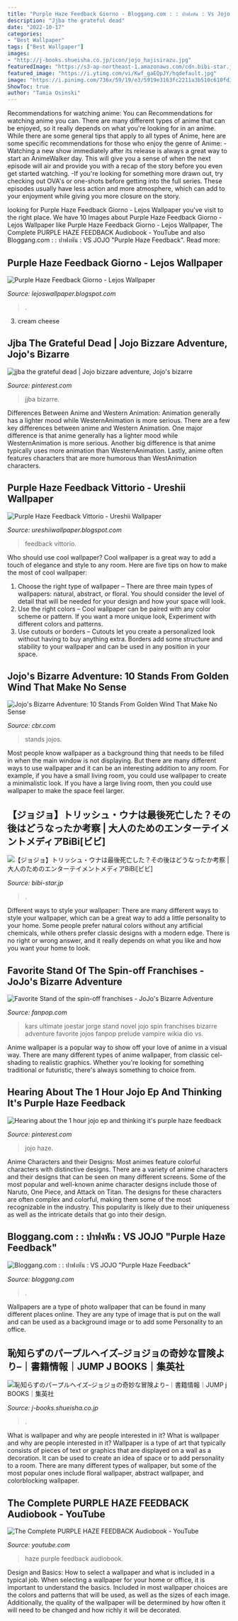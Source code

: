 ```yaml
---
title: "Purple Haze Feedback Giorno - Bloggang.com : : ปาฟงหัน : Vs Jojo &quot;purple Haze Feedback&quot;"
description: "Jjba the grateful dead"
date: "2022-10-17"
categories:
- "Best Wallpaper"
tags: ["Best Wallpaper"]
images:
- "http://j-books.shueisha.co.jp/icon/jojo_hajisirazu.jpg"
featuredImage: "https://s3-ap-northeast-1.amazonaws.com/cdn.bibi-star.jp/production/imgs/images/000/585/906/original.jpg?1608258940"
featured_image: "https://i.ytimg.com/vi/Kwf_gaEQpJY/hqdefault.jpg"
image: "https://i.pinimg.com/736x/59/19/e3/5919e3163fc2211a3b510c610fd343c5--bizarre-comic-book.jpg"
ShowToc: true
author: "Tamia Osinski"
---
```



Recommendations for watching anime: You can
Recommendations for watching anime you can. There are many different types of anime that can be enjoyed, so it really depends on what you're looking for in an anime. While there are some general tips that apply to all types of Anime, here are some specific recommendations for those who enjoy the genre of Anime: 
-Watching a new show immediately after its release is always a great way to start an AnimeWalker day. This will give you a sense of when the next episode will air and provide you with a recap of the story before you even get started watching. 
-If you're looking for something more drawn out, try checking out OVA's or one-shots before getting into the full series. These episodes usually have less action and more atmosphere, which can add to your enjoyment while giving you more closure on the story.

	

		
looking for Purple Haze Feedback Giorno - Lejos Wallpaper you've visit to the right place. We have 10 Images about Purple Haze Feedback Giorno - Lejos Wallpaper like Purple Haze Feedback Giorno - Lejos Wallpaper, The Complete PURPLE HAZE FEEDBACK Audiobook - YouTube and also Bloggang.com : : ปาฟงหัน : VS JOJO &quot;Purple Haze Feedback&quot;. Read more:
		
    
## Purple Haze Feedback Giorno - Lejos Wallpaper

<img loading=lazy src="https://pbs.twimg.com/media/EBm9k3qXoAAFuyU.jpg" onerror="this.onerror=null;this.src='https://tse3.mm.bing.net/th?id=OIP.nw8rIPrGacBJWJlNLEcpygHaDt&amp;pid=15.1';" alt="Purple Haze Feedback Giorno - Lejos Wallpaper">

_Source: lejoswallpaper.blogspot.com_

>. 

	

3. cream cheese 

    
## Jjba The Grateful Dead | Jojo Bizzare Adventure, Jojo&#039;s Bizarre

<img loading=lazy src="https://i.pinimg.com/736x/59/19/e3/5919e3163fc2211a3b510c610fd343c5--bizarre-comic-book.jpg" onerror="this.onerror=null;this.src='https://tse4.mm.bing.net/th?id=OIP.PE_JDu2dckkK2DU-jltqSAHaLc&amp;pid=15.1';" alt="jjba the grateful dead | Jojo bizzare adventure, Jojo&#039;s bizarre">

_Source: pinterest.com_

>jjba bizarre. 

	

Differences Between Anime and Western Animation: Animation generally has a lighter mood while WesternAnimation is more serious.
There are a few key differences between anime and Western Animation. One major difference is that anime generally has a lighter mood while WesternAnimation is more serious. Another big difference is that anime typically uses more animation than WesternAnimation. Lastly, anime often features characters that are more humorous than WestAnimation characters.

    
## Purple Haze Feedback Vittorio - Ureshii Wallpaper

<img loading=lazy src="https://i.kym-cdn.com/photos/images/original/000/623/307/674.jpg" onerror="this.onerror=null;this.src='https://tse2.mm.bing.net/th?id=OIP.jtC1V0rypQPH1OMaRARsqgHaE_&amp;pid=15.1';" alt="Purple Haze Feedback Vittorio - Ureshii Wallpaper">

_Source: ureshiiwallpaper.blogspot.com_

>feedback vittorio. 

	

Who should use cool wallpaper?
Cool wallpaper is a great way to add a touch of elegance and style to any room. Here are five tips on how to make the most of cool wallpaper: 
1) Choose the right type of wallpaper – There are three main types of wallpapers: natural, abstract, or floral. You should consider the level of detail that will be needed for your design and how your space will look. 
2) Use the right colors – Cool wallpaper can be paired with any color scheme or pattern. If you want a more unique look, Experiment with different colors and patterns. 
3) Use cutouts or borders – Cutouts let you create a personalized look without having to buy anything extra. Borders add some structure and stability to your wallpaper and can be used in any position in your space.

    
## Jojo&#039;s Bizarre Adventure: 10 Stands From Golden Wind That Make No Sense

<img loading=lazy src="https://static0.cbrimages.com/wordpress/wp-content/uploads/2020/08/purple-haze-1.jpg" onerror="this.onerror=null;this.src='https://tse3.mm.bing.net/th?id=OIP.SpUo2YONCrpNBY0v2-gH4gHaDu&amp;pid=15.1';" alt="Jojo&#039;s Bizarre Adventure: 10 Stands From Golden Wind That Make No Sense">

_Source: cbr.com_

>stands jojos. 

	

Most people know wallpaper as a background thing that needs to be filled in when the main window is not displaying. But there are many different ways to use wallpaper and it can be an interesting addition to any room. For example, if you have a small living room, you could use wallpaper to create a minimalistic look. If you have a large living room, then you could use wallpaper to make the space feel larger.

    
## 【ジョジョ】トリッシュ・ウナは最後死亡した？その後はどうなったか考察 | 大人のためのエンターテイメントメディアBiBi[ビビ]

<img loading=lazy src="https://s3-ap-northeast-1.amazonaws.com/cdn.bibi-star.jp/production/imgs/images/000/585/906/original.jpg?1608258940" onerror="this.onerror=null;this.src='https://tse3.mm.bing.net/th?id=OIP.nAIrU33xCsnMfrfmvvx2cAHaLa&amp;pid=15.1';" alt="【ジョジョ】トリッシュ・ウナは最後死亡した？その後はどうなったか考察 | 大人のためのエンターテイメントメディアBiBi[ビビ]">

_Source: bibi-star.jp_

>. 

	

Different ways to style your wallpaper:
There are many different ways to style your wallpaper, which can be a great way to add a little personality to your home. Some people prefer natural colors without any artificial chemicals, while others prefer classic designs with a modern edge. There is no right or wrong answer, and it really depends on what you like and how you want your home to look.

    
## Favorite Stand Of The Spin-off Franchises - JoJo&#039;s Bizarre Adventure

<img loading=lazy src="http://images6.fanpop.com/image/polls/1612000/1612865_1487259420727_full.jpg" onerror="this.onerror=null;this.src='https://tse2.mm.bing.net/th?id=OIP.HNwPpYtDCv1V_ID-Lu3bKgAAAA&amp;pid=15.1';" alt="Favorite Stand of the spin-off franchises - JoJo&#039;s Bizarre Adventure">

_Source: fanpop.com_

>kars ultimate joestar jorge stand novel jojo spin franchises bizarre adventure favorite jojos fanpop prelude vampire wikia dio vs. 

	

Anime wallpaper is a popular way to show off your love of anime in a visual way. There are many different types of anime wallpaper, from classic cel-shading to realistic graphics. Whether you're looking for something traditional or futuristic, there's always something to choice from.

    
## Hearing About The 1 Hour Jojo Ep And Thinking It&#039;s Purple Haze Feedback

<img loading=lazy src="https://i.pinimg.com/736x/d5/31/3e/d5313ede96811e472b5825e736a3e3c8.jpg" onerror="this.onerror=null;this.src='https://tse4.mm.bing.net/th?id=OIP.RvFoh_tbLhPbZBrIaljdcwHaHV&amp;pid=15.1';" alt="Hearing about the 1 hour jojo ep and thinking it&#039;s purple haze feedback">

_Source: pinterest.com_

>jojo haze. 

	

Anime Characters and their Designs: Most animes feature colorful characters with distinctive designs.
There are a variety of anime characters and their designs that can be seen on many different screens. Some of the most popular and well-known anime character designs include those of Naruto, One Piece, and Attack on Titan. The designs for these characters are often complex and colorful, making them some of the most recognizable in the industry. This popularity is likely due to their uniqueness as well as the intricate details that go into their design.

    
## Bloggang.com : : ปาฟงหัน : VS JOJO &quot;Purple Haze Feedback&quot;

<img loading=lazy src="https://www.bloggang.com/data/k/kenichi-kotani/picture/1325749868.jpg" onerror="this.onerror=null;this.src='https://tse1.mm.bing.net/th?id=OIP.U0W8HnSItPyPa6aFQSvIYAHaKP&amp;pid=15.1';" alt="Bloggang.com : : ปาฟงหัน : VS JOJO &quot;Purple Haze Feedback&quot;">

_Source: bloggang.com_

>. 

	



Wallpapers are a type of photo wallpaper that can be found in many different places online. They are any type of image that is put on the wall and can be used as a background image or to add some Personality to an office.

    
## 恥知らずのパープルヘイズ–ジョジョの奇妙な冒険より–｜書籍情報｜JUMP J BOOKS｜集英社

<img loading=lazy src="http://j-books.shueisha.co.jp/icon/jojo_hajisirazu.jpg" onerror="this.onerror=null;this.src='https://tse4.mm.bing.net/th?id=OIP.XzsGJZ03DgY_Rq0WstEh7gHaLZ&amp;pid=15.1';" alt="恥知らずのパープルヘイズ–ジョジョの奇妙な冒険より–｜書籍情報｜JUMP j BOOKS｜集英社">

_Source: j-books.shueisha.co.jp_

>. 

	

What is wallpaper and why are people interested in it?
What is wallpaper and why are people interested in it?
Wallpaper is a type of art that typically consists of pieces of text or graphics that are displayed on a wall as a decoration. It can be used to create an idea of space or to add personality to a room. There are many different types of wallpaper, but some of the most popular ones include floral wallpaper, abstract wallpaper, and colorblocking wallpaper.

    
## The Complete PURPLE HAZE FEEDBACK Audiobook - YouTube

<img loading=lazy src="https://i.ytimg.com/vi/Kwf_gaEQpJY/hqdefault.jpg" onerror="this.onerror=null;this.src='https://tse4.mm.bing.net/th?id=OIP.nKha1jAeEtvzFYxtL6U3gAHaFj&amp;pid=15.1';" alt="The Complete PURPLE HAZE FEEDBACK Audiobook - YouTube">

_Source: youtube.com_

>haze purple feedback audiobook. 

	

Design and Basics: How to select a wallpaper and what is included in a typical job.
When selecting a wallpaper for your home or office, it is important to understand the basics. Included in most wallpaper choices are the colors and patterns that will be used, as well as the sizes of each image. Additionally, the quality of the wallpaper will be determined by how often it will need to be changed and how richly it will be decorated.


